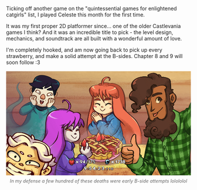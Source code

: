 <div>
    <p>
        Ticking off another game on the "quintessential games for enlightened catgirls" list, I played Celeste this month for the first time.
    </p>
    <p>
        It was my first proper 2D platformer since... one of the older Castlevania games I think? And it was an incredible title to pick - the level design, mechanics, and soundtrack are all built with a wonderful amount of love.
    </p>
    <p>
        I'm completely hooked, and am now going back to pick up every strawberry, and make a solid attempt at the B-sides. Chapter 8 and 9 will soon follow :3
    </p>
</div>

<figure style="margin: 1rem auto; text-align: center;">
<img src="/assets/images/blog/celeste1.png" alt="A screenshot of Celeste after the first playthough. 94 out of 175 strawberries, 1738 deaths, and 9 hours and 54 minutes playtime." style="max-width: 100%; height: auto; display: block;">
<figcaption style="font-size: 0.9em; color: #666; margin-top: 0.5rem; font-style: italic;">In my defense a few hundred of these deaths were early B-side attempts lolololol</figcaption>
</figure>